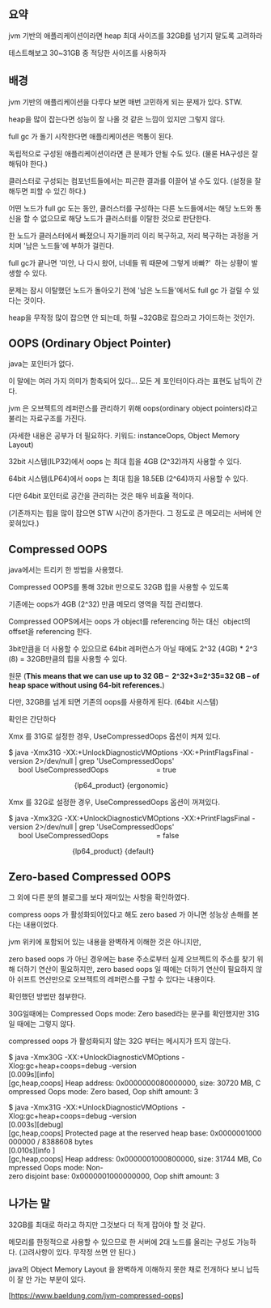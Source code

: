 
## 요약

jvm 기반의 애플리케이션이라면 heap 최대 사이즈를 32GB를 넘기지 말도록 고려하라

테스트해보고 30~31GB 중 적당한 사이즈를 사용하자

## 배경

jvm 기반의 애플리케이션을 다루다 보면 매번 고민하게 되는 문제가 있다. STW.

heap을 많이 잡는다면 성능이 잘 나올 것 같은 느낌이 있지만 그렇지 않다.

full gc 가 돌기 시작한다면 애플리케이션은 먹통이 된다.

독립적으로 구성된 애플리케이션이라면 큰 문제가 안될 수도 있다. (물론 HA구성은 잘해둬야 한다.)

클러스터로 구성되는 컴포넌트들에서는 피곤한 결과를 이끌어 낼 수도 있다. (설정을 잘해두면 피할 수 있긴 하다.)

어떤 노드가 full gc 도는 동안, 클러스터를 구성하는 다른 노드들에서는 해당 노드와 통신을 할 수 없으므로 해당 노드가 클러스터를 이탈한 것으로 판단한다.

한 노드가 클러스터에서 빠졌으니 자기들끼리 이리 복구하고, 저리 복구하는 과정을 거치며 '남은 노드들'에 부하가 걸린다.

full gc가 끝나면 '미안, 나 다시 왔어, 너네들 뭐 때문에 그렇게 바빠?'  하는 상황이 발생할 수 있다.

문제는 잠시 이탈했던 노드가 돌아오기 전에 '남은 노드들'에서도 full gc 가 걸릴 수 있다는 것이다.

heap을 무작정 많이 잡으면 안 되는데, 하필 ~32GB로 잡으라고 가이드하는 것인가.

## OOPS (Ordinary Object Pointer)

java는 포인터가 없다.

이 말에는 여러 가지 의미가 함축되어 있다... 모든 게 포인터이다.라는 표현도 납득이 간다.

jvm 은 오브젝트의 레퍼런스를 관리하기 위해 oops(ordinary object pointers)라고 불리는 자료구조를 가진다.

(자세한 내용은 공부가 더 필요하다. 키워드: instanceOops, Object Memory Layout)

32bit 시스템(ILP32)에서 oops 는 최대 힙을 4GB (2^32)까지 사용할 수 있다.

64bit 시스템(LP64)에서 oops 는 최대 힙을 18.5EB (2^64)까지 사용할 수 있다.

다만 64bit 포인터로 공간을 관리하는 것은 매우 비효율 적이다.

(기존까지는 힙을 많이 잡으면 STW 시간이 증가한다. 그 정도로 큰 메모리는 서버에 안 꽂혀있다.)

## Compressed OOPS

java에서는 트리키 한 방법을 사용했다.

Compressed OOPS를 통해 32bit 만으로도 32GB 힙을 사용할 수 있도록

기존에는 oops가 4GB (2^32) 만큼 메모리 영역을 직접 관리했다.

Compressed OOPS에서는 oops 가 object를 referencing 하는 대신  object의 offset을 referencing 한다.

3bit만큼을 더 사용할 수 있으므로 64bit 레퍼런스가 아닐 때에도 2^32 (4GB) * 2^3 (8) = 32GB만큼의 힙을 사용할 수 있다.

원문 (**This means that we can use up to 32 GB –  2^32+3=2^35=32 GB – of heap space without using 64-bit references.**)

다만, 32GB를 넘게 되면 기존의 oops를 사용하게 된다. (64bit 시스템)

확인은 간단하다

Xmx 를 31G로 설정한 경우, UseCompressedOops 옵션이 켜져 있다.

$ java -Xmx31G -XX:+UnlockDiagnosticVMOptions -XX:+PrintFlagsFinal -version 2>/dev/null | grep 'UseCompressedOops'  
     bool UseCompressedOops                        = true

                                 {lp64_product} {ergonomic}

Xmx 를 32G로 설정한 경우, UseCompressedOops 옵션이 꺼져있다.

$ java -Xmx32G -XX:+UnlockDiagnosticVMOptions -XX:+PrintFlagsFinal -version 2>/dev/null | grep 'UseCompressedOops'  
     bool UseCompressedOops                        = false

                                {lp64_product} {default}

## Zero-based Compressed OOPS

그 외에 다른 분의 블로그를 보다 재미있는 사항을 확인하였다.

compress oops 가 활성화되어있다고 해도 zero based 가 아니면 성능상 손해를 본다는 내용이었다.

jvm 위키에 포함되어 있는 내용을 완벽하게 이해한 것은 아니지만,

zero based oops 가 아닌 경우에는 base 주소로부터 실제 오브젝트의 주소를 찾기 위해 더하기 연산이 필요하지만, zero based oops 일 때에는 더하기 연산이 필요하지 않아 쉬프트 연산만으로 오브젝트의 레퍼런스를 구할 수 있다는 내용이다.

확인했던 방법만 첨부한다.

30G일때에는 Compressed Oops mode: Zero based라는 문구를 확인했지만 31G일 때에는 그렇지 않다.

compressed oops 가 활성화되지 않는 32G 부터는 메시지가 뜨지 않는다.

$ java -Xmx30G -XX:+UnlockDiagnosticVMOptions -Xlog:gc+heap+coops=debug -version  
[0.009s][info][gc,heap,coops] Heap address: 0x0000000080000000, size: 30720 MB, Compressed Oops mode: Zero based, Oop shift amount: 3

$ java -Xmx31G -XX:+UnlockDiagnosticVMOptions  -Xlog:gc+heap+coops=debug -version  
[0.003s][debug][gc,heap,coops] Protected page at the reserved heap base: 0x0000001000000000 / 8388608 bytes  
[0.010s][info ][gc,heap,coops] Heap address: 0x0000001000800000, size: 31744 MB, Compressed Oops mode: Non-zero disjoint base: 0x0000001000000000, Oop shift amount: 3

## 나가는 말

32GB를 최대로 하라고 하지만 그것보다 더 적게 잡아야 할 것 같다.

메모리를 한정적으로 사용할 수 있으므로 한 서버에 2대 노드를 올리는 구성도 가능하다. (고려사항이 있다. 무작정 쓰면 안 된다.)

java의 Object Memory Layout 을 완벽하게 이해하지 못한 채로 전개하다 보니 납득이 잘 안 가는 부분이 있다.


[https://www.baeldung.com/jvm-compressed-oops]